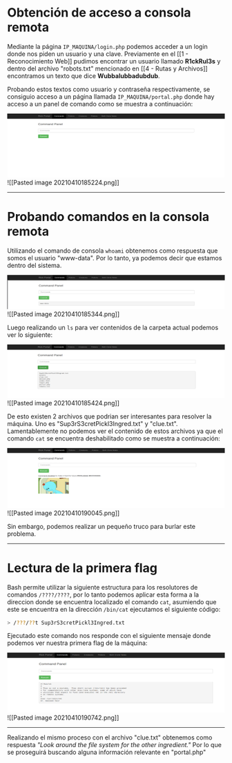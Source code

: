 # Obtención de acceso a consola remota
Mediante la página `IP_MAQUINA/login.php` podemos acceder a un login donde nos piden un usuario y una clave. Previamente en el [[1 - Reconocimiento Web]] pudimos encontrar un usuario llamado **R1ckRul3s** y dentro del archivo "robots.txt" mencionado en  [[4 - Rutas y Archivos]] encontramos un texto que dice **Wubbalubbadubdub**.

Probando estos textos como usuario y contraseña respectivamente, se consiguio acceso a un página llamada `IP_MAQUINA/portal.php` donde hay acceso a un panel de comando como se muestra a continuación:

![image](https://github.com/MikuWRS/Maquina_Pickle_Rick_THM/blob/main/imgs/Pasted%20image%2020210410185224.png)
![[Pasted image 20210410185224.png]]

---
# Probando comandos en la consola remota
Utilizando el comando de consola `whoami` obtenemos como respuesta que somos el usuario "www-data". Por lo tanto, ya podemos decir que estamos dentro del sistema.

![image](https://github.com/MikuWRS/Maquina_Pickle_Rick_THM/blob/main/imgs/Pasted%20image%2020210410185344.png)
![[Pasted image 20210410185344.png]]

Luego realizando un `ls` para ver contenidos de la carpeta actual podemos ver lo siguiente:

![image](https://github.com/MikuWRS/Maquina_Pickle_Rick_THM/blob/main/imgs/Pasted%20image%2020210410185424.png)
![[Pasted image 20210410185424.png]]

De esto existen 2 archivos que podrian ser interesantes para resolver la máquina. Uno es "Sup3rS3cretPickl3Ingred.txt" y "clue.txt". Lamentablemente no podemos ver el contenido de estos archivos ya que el comando `cat` se encuentra deshabilitado como se muestra a continuación:

![image](https://github.com/MikuWRS/Maquina_Pickle_Rick_THM/blob/main/imgs/Pasted%20image%2020210410190045.png)
![[Pasted image 20210410190045.png]]

Sin embargo, podemos realizar un pequeño truco para burlar este problema. 

---

# Lectura de la primera flag
Bash permite utilizar la siguiente estructura para los resolutores de comandos `/????/????`, por lo tanto podemos aplicar esta forma a la direccion donde se encuentra localizado el comando `cat`,  asumiendo que este se encuentra en la dirección `/bin/cat` ejecutamos el siguiente código:

```bash
> /???/??t Sup3rS3cretPickl3Ingred.txt
```

Ejecutado este comando nos responde con el siguiente mensaje donde podemos ver nuestra primera flag de la máquina:

![image](https://github.com/MikuWRS/Maquina_Pickle_Rick_THM/blob/main/imgs/Pasted%20image%2020210410190742.png)
![[Pasted image 20210410190742.png]]

---

Realizando el mismo proceso con el archivo "clue.txt" obtenemos como respuesta *"Look around the file system for the other ingredient."*
Por lo que se proseguirá buscando alguna información relevante en "portal.php"


